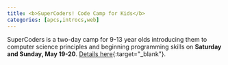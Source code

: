 ```yaml
---
title: <b>SuperCoders! Code Camp for Kids</b>
categories: [apcs,introcs,web]
---
```

SuperCoders is a two-day camp for 9-13 year olds introducing them to computer science principles and beginning programming skills on <b>Saturday and Sunday, May 19-20</b>. [Details here](https://issaquahwednet-my.sharepoint.com/:b:/g/personal/stutlerk_issaquah_wednet_edu/Ef-BE-7P2dVHhvW59pEV3_UBdmPmdcvaEf5zYsoig54REw?e=VXCC6f){:target="_blank"}.
